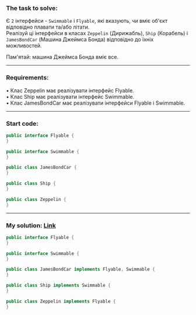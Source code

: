 ### **The task to solve:**  

Є `2` інтерфейси - `Swimmable` і `Flyable`, які вказують, чи вміє об'єкт відповідно плавати та/або літати.  
Реалізуй ці інтерфейси в класах `Zeppelin` (Дирижабль), `Ship` (Корабель) і `JamesBondCar` (Машина Джеймса Бонда) відповідно до їхніх можливостей.

Пам'ятай: машина Джеймса Бонда вміє все.

---

### **Requirements:**  

• Клас Zeppelin має реалізувати інтерфейс Flyable.  
• Клас Ship має реалізувати інтерфейс Swimmable.  
• Клас JamesBondCar має реалізувати інтерфейси Flyable і Swimmable.

---

### **Start code:**  

```java
public interface Flyable {
}
```

```java
public interface Swimmable {
}
```

```java
public class JamesBondCar {
}
```

```java
public class Ship {
}
```

```java
public class Zeppelin {
}
```

---

### **My solution: [Link](./src/)**  

```java
public interface Flyable {
}
```

```java
public interface Swimmable {
}
```

```java
public class JamesBondCar implements Flyable, Swimmable {
}
```

```java
public class Ship implements Swimmable {   
}
```

```java
public class Zeppelin implements Flyable {   
}
```